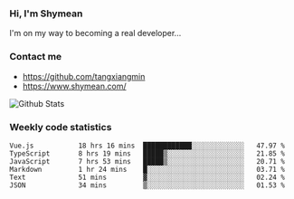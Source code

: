 ### Hi, I'm Shymean

I'm on my way to becoming a real developer...

### Contact me

- <https://github.com/tangxiangmin>
- <https://www.shymean.com/>

![Github Stats](https://github-readme-stats.vercel.app/api?username=tangxiangmin&show_icons=true&theme=dark)


###  Weekly code statistics

<!--START_SECTION:waka-->

```text
Vue.js           18 hrs 16 mins  ████████████░░░░░░░░░░░░░   47.97 %
TypeScript       8 hrs 19 mins   █████▒░░░░░░░░░░░░░░░░░░░   21.85 %
JavaScript       7 hrs 53 mins   █████▒░░░░░░░░░░░░░░░░░░░   20.71 %
Markdown         1 hr 24 mins    █░░░░░░░░░░░░░░░░░░░░░░░░   03.71 %
Text             51 mins         ▓░░░░░░░░░░░░░░░░░░░░░░░░   02.24 %
JSON             34 mins         ▒░░░░░░░░░░░░░░░░░░░░░░░░   01.53 %
```

<!--END_SECTION:waka-->